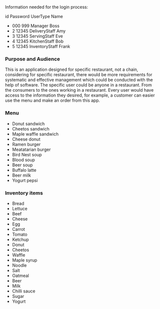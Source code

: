 Information needed for the login process:

id      Password     UserType         Name

- 000     999        Manager          Boss
- 2       12345      DeliveryStaff    Amy
- 3       12345      ServingStaff     Eve
- 4       12345      KitchenStaff     Bob
- 5       12345      InventoryStaff   Frank




### Purpose and Audience
This is an application designed for specific restaurant, not a chain, considering for specific restaurant, there would
be more requirements for systematic and effective management which could be conducted with the help of software.
The specific user could be anyone in a restaurant. From the consumers to the ones working in a restaurant. Every user
would have access to the information they desired, for example, a customer can easier use the menu and make an order
from this app.


### Menu
- Donut sandwich
- Cheetos sandwich
- Maple waffle sandwich
- Cheese donut
- Ramen burger
- Meatatarian burger
- Bird Nest soup
- Blood soup
- Beer soup
- Buffalo latte
- Beer milk
- Yogurt pepsi



### Inventory items
- Bread
- Lettuce
- Beef
- Cheese
- Egg
- Carrot
- Tomato
- Ketchup
- Donut
- Cheetos
- Waffle
- Maple syrup
- Noodle
- Salt
- Oatmeal
- Beer
- Milk
- Chilli sauce
- Sugar
- Yogurt



